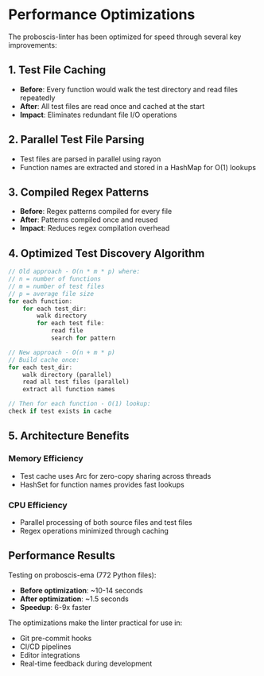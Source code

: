# Performance Optimizations

The proboscis-linter has been optimized for speed through several key improvements:

## 1. Test File Caching
- **Before**: Every function would walk the test directory and read files repeatedly
- **After**: All test files are read once and cached at the start
- **Impact**: Eliminates redundant file I/O operations

## 2. Parallel Test File Parsing
- Test files are parsed in parallel using rayon
- Function names are extracted and stored in a HashMap for O(1) lookups

## 3. Compiled Regex Patterns
- **Before**: Regex patterns compiled for every file
- **After**: Patterns compiled once and reused
- **Impact**: Reduces regex compilation overhead

## 4. Optimized Test Discovery Algorithm
```rust
// Old approach - O(n * m * p) where:
// n = number of functions
// m = number of test files  
// p = average file size
for each function:
    for each test_dir:
        walk directory
        for each test file:
            read file
            search for pattern

// New approach - O(n + m * p)
// Build cache once:
for each test_dir:
    walk directory (parallel)
    read all test files (parallel)
    extract all function names

// Then for each function - O(1) lookup:
check if test exists in cache
```

## 5. Architecture Benefits

### Memory Efficiency
- Test cache uses Arc for zero-copy sharing across threads
- HashSet for function names provides fast lookups

### CPU Efficiency
- Parallel processing of both source files and test files
- Regex operations minimized through caching

## Performance Results

Testing on proboscis-ema (772 Python files):
- **Before optimization**: ~10-14 seconds
- **After optimization**: ~1.5 seconds
- **Speedup**: 6-9x faster

The optimizations make the linter practical for use in:
- Git pre-commit hooks
- CI/CD pipelines
- Editor integrations
- Real-time feedback during development